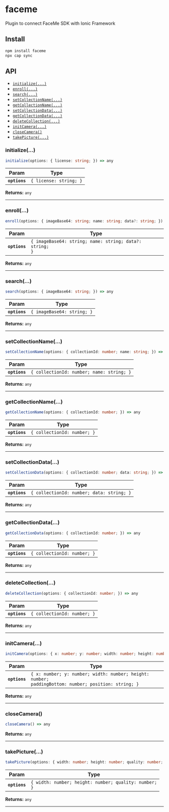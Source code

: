 # faceme

Plugin to connect FaceMe SDK with Ionic Framework

## Install

```bash
npm install faceme
npx cap sync
```

## API

<docgen-index>

* [`initialize(...)`](#initialize)
* [`enroll(...)`](#enroll)
* [`search(...)`](#search)
* [`setCollectionName(...)`](#setcollectionname)
* [`getCollectionName(...)`](#getcollectionname)
* [`setCollectionData(...)`](#setcollectiondata)
* [`getCollectionData(...)`](#getcollectiondata)
* [`deleteCollection(...)`](#deletecollection)
* [`initCamera(...)`](#initcamera)
* [`closeCamera()`](#closecamera)
* [`takePicture(...)`](#takepicture)

</docgen-index>

<docgen-api>
<!--Update the source file JSDoc comments and rerun docgen to update the docs below-->

### initialize(...)

```typescript
initialize(options: { license: string; }) => any
```

| Param         | Type                              |
| ------------- | --------------------------------- |
| **`options`** | <code>{ license: string; }</code> |

**Returns:** <code>any</code>

--------------------


### enroll(...)

```typescript
enroll(options: { imageBase64: string; name: string; data?: string; }) => any
```

| Param         | Type                                                               |
| ------------- | ------------------------------------------------------------------ |
| **`options`** | <code>{ imageBase64: string; name: string; data?: string; }</code> |

**Returns:** <code>any</code>

--------------------


### search(...)

```typescript
search(options: { imageBase64: string; }) => any
```

| Param         | Type                                  |
| ------------- | ------------------------------------- |
| **`options`** | <code>{ imageBase64: string; }</code> |

**Returns:** <code>any</code>

--------------------


### setCollectionName(...)

```typescript
setCollectionName(options: { collectionId: number; name: string; }) => any
```

| Param         | Type                                                 |
| ------------- | ---------------------------------------------------- |
| **`options`** | <code>{ collectionId: number; name: string; }</code> |

**Returns:** <code>any</code>

--------------------


### getCollectionName(...)

```typescript
getCollectionName(options: { collectionId: number; }) => any
```

| Param         | Type                                   |
| ------------- | -------------------------------------- |
| **`options`** | <code>{ collectionId: number; }</code> |

**Returns:** <code>any</code>

--------------------


### setCollectionData(...)

```typescript
setCollectionData(options: { collectionId: number; data: string; }) => any
```

| Param         | Type                                                 |
| ------------- | ---------------------------------------------------- |
| **`options`** | <code>{ collectionId: number; data: string; }</code> |

**Returns:** <code>any</code>

--------------------


### getCollectionData(...)

```typescript
getCollectionData(options: { collectionId: number; }) => any
```

| Param         | Type                                   |
| ------------- | -------------------------------------- |
| **`options`** | <code>{ collectionId: number; }</code> |

**Returns:** <code>any</code>

--------------------


### deleteCollection(...)

```typescript
deleteCollection(options: { collectionId: number; }) => any
```

| Param         | Type                                   |
| ------------- | -------------------------------------- |
| **`options`** | <code>{ collectionId: number; }</code> |

**Returns:** <code>any</code>

--------------------


### initCamera(...)

```typescript
initCamera(options: { x: number; y: number; width: number; height: number; paddingBottom: number; position: string; }) => any
```

| Param         | Type                                                                                                           |
| ------------- | -------------------------------------------------------------------------------------------------------------- |
| **`options`** | <code>{ x: number; y: number; width: number; height: number; paddingBottom: number; position: string; }</code> |

**Returns:** <code>any</code>

--------------------


### closeCamera()

```typescript
closeCamera() => any
```

**Returns:** <code>any</code>

--------------------


### takePicture(...)

```typescript
takePicture(options: { width: number; height: number; quality: number; }) => any
```

| Param         | Type                                                             |
| ------------- | ---------------------------------------------------------------- |
| **`options`** | <code>{ width: number; height: number; quality: number; }</code> |

**Returns:** <code>any</code>

--------------------

</docgen-api>
